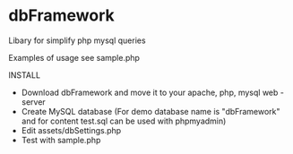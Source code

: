 dbFramework
===========

Libary for simplify php mysql queries

Examples of usage see sample.php

INSTALL

- Download dbFramework and move it to your apache, php, mysql web - server
- Create MySQL database (For demo database name is "dbFramework" and for content test.sql can be used with phpmyadmin)
- Edit assets/dbSettings.php 
- Test with sample.php